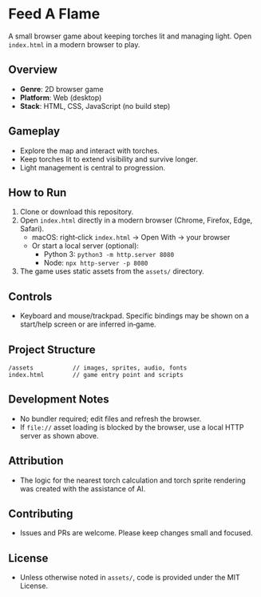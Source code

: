 # Feed A Flame

A small browser game about keeping torches lit and managing light. Open `index.html` in a modern browser to play.

## Overview
- **Genre**: 2D browser game
- **Platform**: Web (desktop)
- **Stack**: HTML, CSS, JavaScript (no build step)

## Gameplay
- Explore the map and interact with torches.
- Keep torches lit to extend visibility and survive longer.
- Light management is central to progression.

## How to Run
1. Clone or download this repository.
2. Open `index.html` directly in a modern browser (Chrome, Firefox, Edge, Safari).
   - macOS: right‑click `index.html` → Open With → your browser
   - Or start a local server (optional):
     - Python 3: `python3 -m http.server 8080`
     - Node: `npx http-server -p 8080`
3. The game uses static assets from the `assets/` directory.

## Controls
- Keyboard and mouse/trackpad. Specific bindings may be shown on a start/help screen or are inferred in‑game.

## Project Structure
```
/assets           // images, sprites, audio, fonts
index.html        // game entry point and scripts
```

## Development Notes
- No bundler required; edit files and refresh the browser.
- If `file://` asset loading is blocked by the browser, use a local HTTP server as shown above.

## Attribution
- The logic for the nearest torch calculation and torch sprite rendering was created with the assistance of AI.

## Contributing
- Issues and PRs are welcome. Please keep changes small and focused.

## License
- Unless otherwise noted in `assets/`, code is provided under the MIT License.
